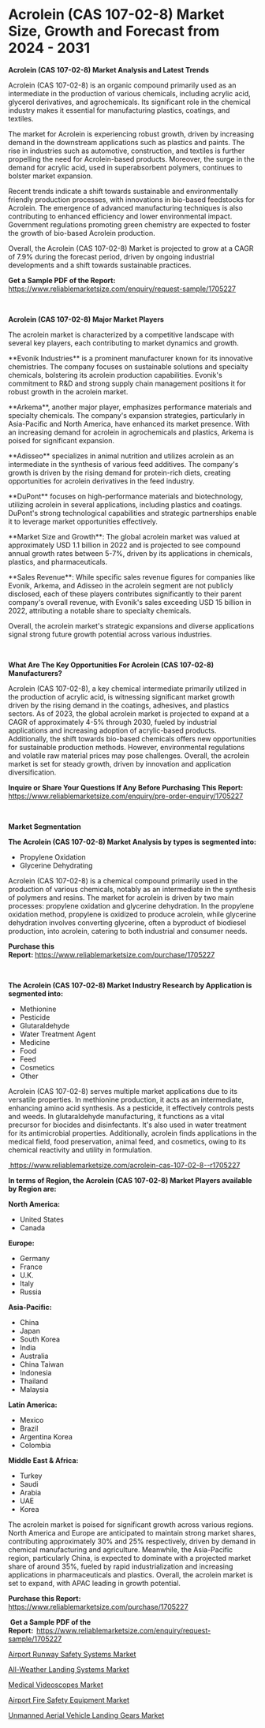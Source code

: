 <p><h1>Acrolein (CAS 107-02-8) Market Size, Growth and Forecast from 2024 - 2031</h1></p><p><strong>Acrolein (CAS 107-02-8) Market Analysis and Latest Trends</strong></p>
<p><p>Acrolein (CAS 107-02-8) is an organic compound primarily used as an intermediate in the production of various chemicals, including acrylic acid, glycerol derivatives, and agrochemicals. Its significant role in the chemical industry makes it essential for manufacturing plastics, coatings, and textiles. </p><p>The market for Acrolein is experiencing robust growth, driven by increasing demand in the downstream applications such as plastics and paints. The rise in industries such as automotive, construction, and textiles is further propelling the need for Acrolein-based products. Moreover, the surge in the demand for acrylic acid, used in superabsorbent polymers, continues to bolster market expansion.</p><p>Recent trends indicate a shift towards sustainable and environmentally friendly production processes, with innovations in bio-based feedstocks for Acrolein. The emergence of advanced manufacturing techniques is also contributing to enhanced efficiency and lower environmental impact. Government regulations promoting green chemistry are expected to foster the growth of bio-based Acrolein production.</p><p>Overall, the Acrolein (CAS 107-02-8) Market is projected to grow at a CAGR of 7.9% during the forecast period, driven by ongoing industrial developments and a shift towards sustainable practices.</p></p>
<p><strong>Get a Sample PDF of the Report:&nbsp;</strong> <a href="https://www.reliablemarketsize.com/enquiry/request-sample/1705227?utm_campaign=1779&utm_medium=2&utm_source=Github&utm_content=ia&utm_term=21102024&utm_id=acrolein-cas-107-02-8">https://www.reliablemarketsize.com/enquiry/request-sample/1705227</a></p>
<p>&nbsp;</p>
<p><strong>Acrolein (CAS 107-02-8) Major Market Players</strong></p>
<p><p>The acrolein market is characterized by a competitive landscape with several key players, each contributing to market dynamics and growth.</p><p>**Evonik Industries** is a prominent manufacturer known for its innovative chemistries. The company focuses on sustainable solutions and specialty chemicals, bolstering its acrolein production capabilities. Evonik's commitment to R&D and strong supply chain management positions it for robust growth in the acrolein market.</p><p>**Arkema**, another major player, emphasizes performance materials and specialty chemicals. The company's expansion strategies, particularly in Asia-Pacific and North America, have enhanced its market presence. With an increasing demand for acrolein in agrochemicals and plastics, Arkema is poised for significant expansion.</p><p>**Adisseo** specializes in animal nutrition and utilizes acrolein as an intermediate in the synthesis of various feed additives. The company's growth is driven by the rising demand for protein-rich diets, creating opportunities for acrolein derivatives in the feed industry.</p><p>**DuPont** focuses on high-performance materials and biotechnology, utilizing acrolein in several applications, including plastics and coatings. DuPont's strong technological capabilities and strategic partnerships enable it to leverage market opportunities effectively.</p><p>**Market Size and Growth**: The global acrolein market was valued at approximately USD 1.1 billion in 2022 and is projected to see compound annual growth rates between 5-7%, driven by its applications in chemicals, plastics, and pharmaceuticals.</p><p>**Sales Revenue**: While specific sales revenue figures for companies like Evonik, Arkema, and Adisseo in the acrolein segment are not publicly disclosed, each of these players contributes significantly to their parent company's overall revenue, with Evonik's sales exceeding USD 15 billion in 2022, attributing a notable share to specialty chemicals.</p><p>Overall, the acrolein market's strategic expansions and diverse applications signal strong future growth potential across various industries.</p></p>
<p>&nbsp;</p>
<p><strong>What Are The Key Opportunities For Acrolein (CAS 107-02-8) Manufacturers?</strong></p>
<p><p>Acrolein (CAS 107-02-8), a key chemical intermediate primarily utilized in the production of acrylic acid, is witnessing significant market growth driven by the rising demand in the coatings, adhesives, and plastics sectors. As of 2023, the global acrolein market is projected to expand at a CAGR of approximately 4-5% through 2030, fueled by industrial applications and increasing adoption of acrylic-based products. Additionally, the shift towards bio-based chemicals offers new opportunities for sustainable production methods. However, environmental regulations and volatile raw material prices may pose challenges. Overall, the acrolein market is set for steady growth, driven by innovation and application diversification.</p></p>
<p><strong>Inquire or Share Your Questions If Any Before Purchasing This Report:</strong> <a href="https://www.reliablemarketsize.com/enquiry/pre-order-enquiry/1705227?utm_campaign=1779&utm_medium=2&utm_source=Github&utm_content=ia&utm_term=21102024&utm_id=acrolein-cas-107-02-8">https://www.reliablemarketsize.com/enquiry/pre-order-enquiry/1705227</a></p>
<p>&nbsp;</p>
<p><strong>Market Segmentation</strong></p>
<p><strong>The Acrolein (CAS 107-02-8) Market Analysis by types is segmented into:</strong></p>
<p><ul><li>Propylene Oxidation</li><li>Glycerine Dehydrating</li></ul></p>
<p><p>Acrolein (CAS 107-02-8) is a chemical compound primarily used in the production of various chemicals, notably as an intermediate in the synthesis of polymers and resins. The market for acrolein is driven by two main processes: propylene oxidation and glycerine dehydration. In the propylene oxidation method, propylene is oxidized to produce acrolein, while glycerine dehydration involves converting glycerine, often a byproduct of biodiesel production, into acrolein, catering to both industrial and consumer needs.</p></p>
<p><strong>Purchase this Report:&nbsp;</strong><a href="https://www.reliablemarketsize.com/purchase/1705227?utm_campaign=1779&utm_medium=2&utm_source=Github&utm_content=ia&utm_term=21102024&utm_id=acrolein-cas-107-02-8">https://www.reliablemarketsize.com/purchase/1705227</a></p>
<p>&nbsp;</p>
<p><strong>The Acrolein (CAS 107-02-8) Market Industry Research by Application is segmented into:</strong></p>
<p><ul><li>Methionine</li><li>Pesticide</li><li>Glutaraldehyde</li><li>Water Treatment Agent</li><li>Medicine</li><li>Food</li><li>Feed</li><li>Cosmetics</li><li>Other</li></ul></p>
<p><p>Acrolein (CAS 107-02-8) serves multiple market applications due to its versatile properties. In methionine production, it acts as an intermediate, enhancing amino acid synthesis. As a pesticide, it effectively controls pests and weeds. In glutaraldehyde manufacturing, it functions as a vital precursor for biocides and disinfectants. It's also used in water treatment for its antimicrobial properties. Additionally, acrolein finds applications in the medical field, food preservation, animal feed, and cosmetics, owing to its chemical reactivity and utility in formulation.</p></p>
<p><a href="https://www.reliablemarketsize.com/acrolein-cas-107-02-8--r1705227?utm_campaign=1779&utm_medium=2&utm_source=Github&utm_content=ia&utm_term=21102024&utm_id=acrolein-cas-107-02-8">&nbsp;https://www.reliablemarketsize.com/acrolein-cas-107-02-8--r1705227</a></p>
<p><strong>In terms of Region, the Acrolein (CAS 107-02-8) Market Players available by Region are:</strong></p>
<p>
    <p> <strong> North America: </strong>
        <ul>
            <li>United States</li>
            <li>Canada</li>
        </ul>
        </p> 
    <p> <strong> Europe: </strong>
        <ul>
            <li>Germany</li>
            <li>France</li>
            <li>U.K.</li>
            <li>Italy</li>
            <li>Russia</li>
        </ul>
        </p> 
    <p> <strong> Asia-Pacific: </strong>
        <ul>
            <li>China</li>
            <li>Japan</li>
            <li>South Korea</li>
            <li>India</li>
            <li>Australia</li>
            <li>China Taiwan</li>
            <li>Indonesia</li>
            <li>Thailand</li>
            <li>Malaysia</li>
        </ul>
        </p> 
    <p> <strong> Latin America: </strong>
        <ul>
            <li>Mexico</li>
            <li>Brazil</li>
            <li>Argentina Korea</li>
            <li>Colombia</li>
        </ul>
        </p> 
    <p> <strong> Middle East & Africa: </strong>
        <ul>
            <li>Turkey</li>
            <li>Saudi</li>
            <li>Arabia</li>
            <li>UAE</li>
            <li>Korea</li>
        </ul>
    </p>
    </p>
<p><p>The acrolein market is poised for significant growth across various regions. North America and Europe are anticipated to maintain strong market shares, contributing approximately 30% and 25% respectively, driven by demand in chemical manufacturing and agriculture. Meanwhile, the Asia-Pacific region, particularly China, is expected to dominate with a projected market share of around 35%, fueled by rapid industrialization and increasing applications in pharmaceuticals and plastics. Overall, the acrolein market is set to expand, with APAC leading in growth potential.</p></p>
<p><strong>Purchase this Report: </strong><a href="https://www.reliablemarketsize.com/purchase/1705227?utm_campaign=1779&utm_medium=2&utm_source=Github&utm_content=ia&utm_term=21102024&utm_id=acrolein-cas-107-02-8">https://www.reliablemarketsize.com/purchase/1705227</a></p>
<p>&nbsp;<strong>Get a Sample PDF of the Report:&nbsp;&nbsp;</strong><a href="https://www.reliablemarketsize.com/enquiry/request-sample/1705227?utm_campaign=1779&utm_medium=2&utm_source=Github&utm_content=ia&utm_term=21102024&utm_id=acrolein-cas-107-02-8">https://www.reliablemarketsize.com/enquiry/request-sample/1705227</a></p>
<p><strong></strong></p>
<p><p><a href="https://www.linkedin.com/pulse/airport-runway-safety-systems-market-research-report-exploring-98aif?utm_campaign=1779&utm_medium=2&utm_source=Github&utm_content=ia&utm_term=21102024&utm_id=acrolein-cas-107-02-8">Airport Runway Safety Systems Market</a></p><p><a href="https://www.linkedin.com/pulse/evaluating-all-weather-landing-systems-market-trends-growth-opportunities-ittif?utm_campaign=1779&utm_medium=2&utm_source=Github&utm_content=ia&utm_term=21102024&utm_id=acrolein-cas-107-02-8">All-Weather Landing Systems Market</a></p><p><a href="https://www.linkedin.com/pulse/global-medical-videoscopes-111-cagr-forecast-2024-2031-mupef?utm_campaign=1779&utm_medium=2&utm_source=Github&utm_content=ia&utm_term=21102024&utm_id=acrolein-cas-107-02-8">Medical Videoscopes Market</a></p><p><a href="https://www.linkedin.com/pulse/airport-fire-safety-equipment-market-trends-insights-type-application-qftyf?utm_campaign=1779&utm_medium=2&utm_source=Github&utm_content=ia&utm_term=21102024&utm_id=acrolein-cas-107-02-8">Airport Fire Safety Equipment Market</a></p><p><a href="https://www.linkedin.com/pulse/comprehensive-unmanned-aerial-vehicle-landing-gears-market-report-j4eof?utm_campaign=1779&utm_medium=2&utm_source=Github&utm_content=ia&utm_term=21102024&utm_id=acrolein-cas-107-02-8">Unmanned Aerial Vehicle Landing Gears Market</a></p></p>